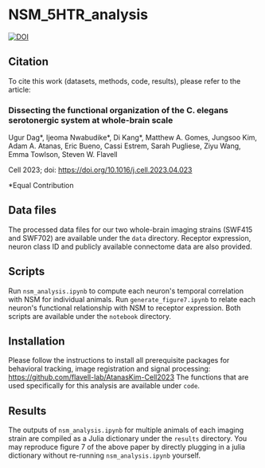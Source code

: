 # NSM_5HTR_analysis
[![DOI](https://zenodo.org/badge/628047111.svg)](https://zenodo.org/badge/latestdoi/628047111)

## Citation

To cite this work (datasets, methods, code, results), please refer to the article:

### Dissecting the functional organization of the C. elegans serotonergic system at whole-brain scale

Ugur Dag*, Ijeoma Nwabudike*, Di Kang*, Matthew A. Gomes, Jungsoo Kim, Adam A. Atanas, Eric Bueno,
Cassi Estrem, Sarah Pugliese, Ziyu Wang, Emma Towlson, Steven W. Flavell

Cell 2023; doi: https://doi.org/10.1016/j.cell.2023.04.023

*Equal Contribution


## Data files
The processed data files for our two whole-brain imaging strains (SWF415 and SWF702) are available under the `data` directory.
Receptor expression, neuron class ID and publicly available connectome data are also provided.

## Scripts
Run `nsm_analysis.ipynb` to compute each neuron's temporal correlation with NSM for individual animals.
Run `generate_figure7.ipynb` to relate each neuron's functional relationship with NSM to receptor expression.
Both scripts are available under the `notebook` directory. 

## Installation
Please follow the instructions to install all prerequisite packages for behavioral tracking, image registration and signal processing: https://github.com/flavell-lab/AtanasKim-Cell2023
The functions that are used specifically for this analysis are available under `code`.

## Results
The outputs of `nsm_analysis.ipynb` for multiple animals of each imaging strain are compiled as a Julia dictionary under the `results` directory.
You may reproduce figure 7 of the above paper by directly plugging in a julia dictionary without re-running `nsm_analysis.ipynb` yourself.

